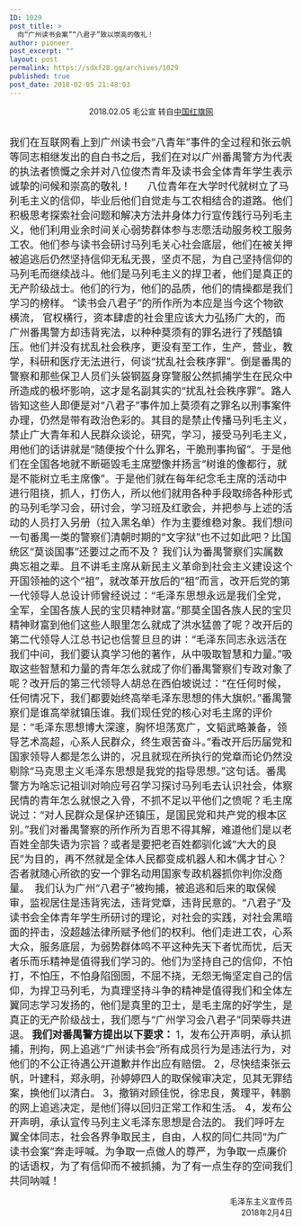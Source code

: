 ```yaml
---
ID: 1029
post_title: >
  向“广州读书会案”“八君子”致以崇高的敬礼！
author: pioneer
post_excerpt: ""
layout: post
permalink: https://sdxf28.gq/archives/1029
published: true
post_date: 2018-02-05 21:48:03
---
```

<div align="center">2018.02.05 毛公宣 转自<a href="http://www.by565.xyz/forum.php?mod=viewthread&amp;tid=61670" target="_blank" rel="noopener">中国红旗网</a></div>
&nbsp;

<span style="font-size: large;">我们在互联网看上到广州读书会“八青年”事件的全过程和张云帆等同志相继发出的自白书之后，我们在对以广州番禺警方为代表的执法者愤慨之余并对八位俊杰青年及读书会全体青年学生表示诚挚的问候和崇高的敬礼！     </span>
<span style="font-size: large;">
八位青年在大学时代就树立了马列毛主义的信仰，毕业后他们自觉走与工农相结合的道路。他们积极思考探索社会问题和解决方法并身体力行宣传践行马列毛主义，他们利用业余时间关心弱势群体参与志愿活动服务校工服务工农。他们参与读书会研讨马列毛关心社会底层，他们在被关押被追逃后仍然坚持信仰无私无畏，坚贞不屈，为自己坚持信仰的马列毛而继续战斗。他们是马列毛主义的捍卫者，他们是真正的无产阶级战士。他们的行为，他们的品质，他们的情操都是我们学习的榜样。</span>
<span style="font-size: large;">
“读书会八君子”的所作所为本应是当今这个物欲横流， 官权横行，资本肆虐的社会里应该大力弘扬广大的，而广州番禺警方却违背宪法，以种种莫须有的罪名进行了残酷镇压。他们并没有扰乱社会秩序，更没有至工作，生产，营业，教学，科研和医疗无法进行，何谈“扰乱社会秩序罪”。倒是番禺的警察和那些保卫人员们头袋钢盔身穿警服公然抓捕学生在民众中所造成的极坏影响，这才是名副其实的“扰乱社会秩序罪”。路人皆知这些人即便是对“八君子”事件加上莫须有之罪名以刑事案件办理，仍然是带有政治色彩的。其目的是禁止传播马列毛主义，禁止广大青年和人民群众谈论，研究，学习，接受马列毛主义，用他们的话讲就是“随便按个什么罪名，干脆刑事拘留”。于是他们在全国各地就不断砸毁毛主席塑像并扬言“树谁的像都行，就是不能树立毛主席像”。于是他们就在每年纪念毛主席的活动中进行阻挠，抓人，打伤人，所以他们就用各种手段取缔各种形式的马列毛学习会，研讨会，学习班及红歌会，并把参与上述的活动的人员打入另册（拉入黑名单）作为主要维稳对象。我们想问一句番禺一类的警察们清朝时期的“文字狱”也不过如此吧？比国统区“莫谈国事”还要过之而不及？</span>
<span style="font-size: large;">
我们认为番禺警察们实属数典忘祖之辈。且不讲毛主席从新民主义革命到社会主义建设这个开国领袖的这个“祖”，就改革开放后的“祖”而言，改开后党的第一代领导人总设计师曾经说过：“毛泽东思想永远是我们全党，全军，全国各族人民的宝贝精神财富。”那莫全国各族人民的宝贝精神财富到他们这些人眼里怎么就成了洪水猛兽了呢？改开后的第二代领导人江总书记也信誓旦旦的讲：“毛泽东同志永远活在我们中间，我们要认真学习他的著作，从中吸取智慧和力量。”吸取这些智慧和力量的青年怎么就成了你们番禺警察们专政对象了呢？改开后的第三代领导人胡总在西伯坡说过：“在任何时候，任何情况下，我们都要始终高举毛泽东思想的伟大旗帜。”番禺警察们是谁高举就镇压谁。我们现任党的核心对毛主席的评价是：“毛泽东思想博大深邃，胸怀坦荡宽广，文韬武略兼备，领导艺术高超，心系人民群众，终生艰苦奋斗。”看改开后历届党和国家领导人都是怎么讲的，况且就现在所执行的党章而论仍然没剔除“马克思主义毛泽东思想是我党的指导思想。”这句话。番禺警方为啥忘记祖训对响应号召学习探讨马列毛去认识社会，体察民情的青年怎么就恨之入骨，不抓不足以平他们之愤呢？毛主席说过：“对人民群众是保护还镇压，是国民党和共产党的根本区别。”我们对番禺警察的所作所为百思不得其解，难道他们是以老百姓全部失语为宗旨？或者是要把老百姓都驯化诚“大大的良民”为目的，再不然就是全体人民都变成机器人和木偶才甘心？否者就随心所欲的安一个罪名动用国家专政机器抓你判你没商量。 </span>
<span style="font-size: large;">
我们认为广州“八君子”被拘捕，被追逃和后来的取保候审，监视居住是违背宪法，违背党章，违背民意的。“八君子”及读书会全体青年学生所研讨的理论，对社会的实践，对社会黑暗面的抨击，没超越法律所赋予他们的权利。他们走进工农，心系大众，服务底层，为弱势群体鸣不平这种先天下者忧而忧，后天者乐而乐精神是值得我们学习的。他们为坚持自己的信仰，不怕打，不怕压，不怕身陷囹圄，不屈不挠，无怨无悔坚定自己的信仰，为捍卫马列毛，为真理坚持斗争的精神是值得我们和全体左翼同志学习发扬的，他们是真里的卫士，是毛主席的好学生，是真正的无产阶级战士，我们愿与“广州学习会八君子”同荣辱共进退。</span>
<span style="font-size: large;">
<strong>我们对番禺警方提出以下要求：</strong></span>
<span style="font-size: large;">
1，发布公开声明，承认抓捕，刑拘，网上追逃“广州读书会”所有成员行为是违法行为，对他们的不公正待遇公开道歉并作出应有赔偿。</span>
<span style="font-size: large;">
2，尽快结束张云帆，叶建科，郑永明，孙婷婷四人的取保候审决定，见其无罪结案，换他们以清白。</span>
<span style="font-size: large;">
3，撤销对顾佳悦，徐忠良，黄理平，韩鹏的网上追逃决定，是他们得以回归正常工作和生活。
4，发布公开声明，承认宣传马列主义毛泽东思想是合法的。</span>
<span style="font-size: large;">
我们呼吁左翼全体同志，社会各界争取民主，自由，人权的同仁共同“为广读书会案”奔走呼喊。为争取一点做人的尊严，为争取一点廉价的话语权，为了有信仰而不被抓捕，为了有一点生存的空间我们共同呐喊！
</span>
<div align="right">毛泽东主义宣传员</div>
<div align="right">2018年2月4日</div>
&nbsp;